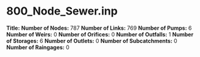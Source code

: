 # 800_Node_Sewer.inp
**Title:** 
**Number of Nodes:** 787
**Number of Links:** 769
**Number of Pumps:** 6
**Number of Weirs:** 0
**Number of Orifices:** 0
**Number of Outfalls:** 1
**Number of Storages:** 6
**Number of Outlets:** 0
**Number of Subcatchments:** 0
**Number of Raingages:** 0
